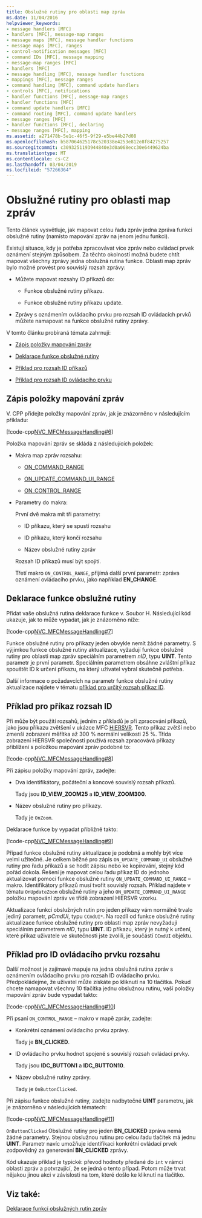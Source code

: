 ```yaml
---
title: Obslužné rutiny pro oblasti map zpráv
ms.date: 11/04/2016
helpviewer_keywords:
- message handlers [MFC]
- handlers [MFC], message-map ranges
- message maps [MFC], message handler functions
- message maps [MFC], ranges
- control-notification messages [MFC]
- command IDs [MFC], message mapping
- message-map ranges [MFC]
- handlers [MFC]
- message handling [MFC], message handler functions
- mappings [MFC], message ranges
- command handling [MFC], command update handlers
- controls [MFC], notifications
- handler functions [MFC], message-map ranges
- handler functions [MFC]
- command update handlers [MFC]
- command routing [MFC], command update handlers
- message ranges [MFC]
- handler functions [MFC], declaring
- message ranges [MFC], mapping
ms.assetid: a271478b-5e1c-46f5-9f29-e5be44b27d08
ms.openlocfilehash: b587064625178c520338e4253e812e8f84275257
ms.sourcegitcommit: c3093251193944840e3d0a068ecc30e6449624ba
ms.translationtype: MT
ms.contentlocale: cs-CZ
ms.lasthandoff: 03/04/2019
ms.locfileid: "57266364"
---
```

# <a name="handlers-for-message-map-ranges"></a>Obslužné rutiny pro oblasti map zpráv

Tento článek vysvětluje, jak mapovat celou řadu zpráv jedna zpráva funkci obslužné rutiny (namísto mapování zpráv na jenom jednu funkci).

Existují situace, kdy je potřeba zpracovávat více zpráv nebo ovládací prvek oznámení stejným způsobem. Za těchto okolností možná budete chtít mapovat všechny zprávy jedna obslužná rutina funkce. Oblasti map zpráv bylo možné provést pro souvislý rozsah zprávy:

- Můžete mapovat rozsahy ID příkazů do:

  - Funkce obslužné rutiny příkazu.

  - Funkce obslužné rutiny příkazu update.

- Zprávy s oznámením ovládacího prvku pro rozsah ID ovládacích prvků můžete namapovat na funkce obslužné rutiny zprávy.

V tomto článku probíraná témata zahrnují:

- [Zápis položky mapování zpráv](#_core_writing_the_message.2d.map_entry)

- [Deklarace funkce obslužné rutiny](#_core_declaring_the_handler_function)

- [Příklad pro rozsah ID příkazů](#_core_example_for_a_range_of_command_ids)

- [Příklad pro rozsah ID ovládacího prvku](#_core_example_for_a_range_of_control_ids)

##  <a name="_core_writing_the_message.2d.map_entry"></a> Zápis položky mapování zpráv

V. CPP přidejte položky mapování zpráv, jak je znázorněno v následujícím příkladu:

[!code-cpp[NVC_MFCMessageHandling#6](../mfc/codesnippet/cpp/handlers-for-message-map-ranges_1.cpp)]

Položka mapování zpráv se skládá z následujících položek:

- Makra map zpráv rozsahu:

  - [ON_COMMAND_RANGE](reference/message-map-macros-mfc.md#on_command_range)

  - [ON_UPDATE_COMMAND_UI_RANGE](reference/message-map-macros-mfc.md#on_update_command_ui_range)

  - [ON_CONTROL_RANGE](reference/message-map-macros-mfc.md#on_control_range)

- Parametry do makra:

  První dvě makra mít tři parametry:

  - ID příkazu, který se spustí rozsahu

  - ID příkazu, který končí rozsahu

  - Název obslužné rutiny zpráv

  Rozsah ID příkazů musí být spojití.

  Třetí makro `ON_CONTROL_RANGE`, přijímá další první parametr: zpráva oznámení ovládacího prvku, jako například **EN_CHANGE**.

##  <a name="_core_declaring_the_handler_function"></a> Deklarace funkce obslužné rutiny

Přidat vaše obslužná rutina deklarace funkce v. Soubor H. Následující kód ukazuje, jak to může vypadat, jak je znázorněno níže:

[!code-cpp[NVC_MFCMessageHandling#7](../mfc/codesnippet/cpp/handlers-for-message-map-ranges_2.h)]

Funkce obslužné rutiny pro příkazy jeden obvykle nemít žádné parametry. S výjimkou funkce obslužné rutiny aktualizace, vyžadují funkce obslužné rutiny pro oblasti map zpráv speciálním parametrem *nID*, typu **UINT**. Tento parametr je první parametr. Speciálním parametrem obsáhne zvláštní příkaz spouštět ID k určení příkazu, na který uživatel vybral skutečně potřeba.

Další informace o požadavcích na parametr funkce obslužné rutiny aktualizace najdete v tématu [příklad pro určitý rozsah příkaz ID](#_core_example_for_a_range_of_command_ids).

##  <a name="_core_example_for_a_range_of_command_ids"></a> Příklad pro příkaz rozsah ID

Při může být použití rozsahů, jedním z příkladů je při zpracování příkazů, jako jsou příkazu zvětšení v ukázce MFC [HIERSVR](../visual-cpp-samples.md). Tento příkaz zvětší nebo zmenší zobrazení měřítka až 300 % normální velikosti 25 %. Třída zobrazení HIERSVR společnosti používá rozsah zpracovává příkazy přiblížení s položkou mapování zpráv podobné to:

[!code-cpp[NVC_MFCMessageHandling#8](../mfc/codesnippet/cpp/handlers-for-message-map-ranges_3.cpp)]

Při zápisu položky mapování zpráv, zadejte:

- Dva identifikátory, počáteční a koncové souvislý rozsah příkazů.

   Tady jsou **ID_VIEW_ZOOM25** a **ID_VIEW_ZOOM300**.

- Název obslužné rutiny pro příkazy.

   Tady je `OnZoom`.

Deklarace funkce by vypadat přibližně takto:

[!code-cpp[NVC_MFCMessageHandling#9](../mfc/codesnippet/cpp/handlers-for-message-map-ranges_4.h)]

Případ funkce obslužné rutiny aktualizace je podobná a mohly být více velmi užitečné. Je celkem běžné pro zápis `ON_UPDATE_COMMAND_UI` obslužné rutiny pro řadu příkazů a se hodit zápisu nebo ke kopírování, stejný kód pořád dokola. Řešení je mapovat celou řadu příkaz ID do jednoho aktualizovat pomocí funkce obslužné rutiny `ON_UPDATE_COMMAND_UI_RANGE` – makro. Identifikátory příkazů musí tvořit souvislý rozsah. Příklad najdete v tématu `OnUpdateZoom` obslužné rutiny a jeho `ON_UPDATE_COMMAND_UI_RANGE` položku mapování zpráv ve třídě zobrazení HIERSVR vzorku.

Aktualizace funkcí obslužných rutin pro jeden příkazy vám normálně trvalo jediný parametr, *pCmdUI*, typu `CCmdUI*`. Na rozdíl od funkce obslužné rutiny aktualizace funkce obslužné rutiny pro oblasti map zpráv nevyžadují speciálním parametrem *nID*, typu **UINT**. ID příkazu, který je nutný k určení, které příkaz uživatele ve skutečnosti jste zvolili, je součástí `CCmdUI` objektu.

##  <a name="_core_example_for_a_range_of_control_ids"></a> Příklad pro ID ovládacího prvku rozsahu

Další možnost je zajímavé mapuje na jedna obslužná rutina zpráv s oznámením ovládacího prvku pro rozsah ID ovládacího prvku. Předpokládejme, že uživatel může získáte po kliknutí na 10 tlačítka. Pokud chcete namapovat všechny 10 tlačítka jednu obslužnou rutinu, vaší položky mapování zpráv bude vypadat takto:

[!code-cpp[NVC_MFCMessageHandling#10](../mfc/codesnippet/cpp/handlers-for-message-map-ranges_5.cpp)]

Při psaní `ON_CONTROL_RANGE` – makro v mapě zpráv, zadejte:

- Konkrétní oznámení ovládacího prvku zprávy.

   Tady je **BN_CLICKED**.

- ID ovládacího prvku hodnot spojené s souvislý rozsah ovládací prvky.

   Tady jsou **IDC_BUTTON1** a **IDC_BUTTON10**.

- Název obslužné rutiny zprávy.

   Tady je `OnButtonClicked`.

Při zápisu funkce obslužné rutiny, zadejte nadbytečné **UINT** parametru, jak je znázorněno v následujících tématech:

[!code-cpp[NVC_MFCMessageHandling#11](../mfc/codesnippet/cpp/handlers-for-message-map-ranges_6.cpp)]

`OnButtonClicked` Obslužné rutiny pro jeden **BN_CLICKED** zpráva nemá žádné parametry. Stejnou obslužnou rutinu pro celou řadu tlačítek má jednu **UINT**. Parametr navíc umožňuje identifikaci konkrétní ovládací prvek zodpovědný za generování **BN_CLICKED** zprávy.

Kód ukazuje příklad je typické: převod hodnoty předané do `int` v rámci oblasti zpráv a potvrzující, že se jedná o tento případ. Potom může trvat nějakou jinou akci v závislosti na tom, které došlo ke kliknutí na tlačítko.

## <a name="see-also"></a>Viz také:

[Deklarace funkcí obslužných rutin zpráv](../mfc/declaring-message-handler-functions.md)
